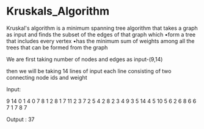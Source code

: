 # Kruskals_Algorithm
Kruskal's algorithm is a minimum spanning tree algorithm that takes a graph as input and finds the subset of the edges of that graph which •form a tree that includes every vertex •has the minimum sum of weights among all the trees that can be formed from the graph

We are first taking number of nodes and edges as input-(9,14)

then we will be taking 14 lines of input each line consisting of two connecting node ids and weight

Input: 

9 14
0 1 4
0 7 8
1 2 8
1 7 11
2 3 7
2 5 4
2 8 2
3 4 9
3 5 14
4 5 10
5 6 2
6 8 6
6 7 1
7 8 7


Output :
 37
